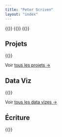 ```yaml
---
title: "Peter Scriven"
layout: "index"
---
```


{{<full-height>}}
  {{<intro>}}
{{</full-height>}}

## Projets

{{<list-projects-preview>}}

Voir [tous les projets →](/fr/projects)

## Data Viz

{{<list-data-viz-preview>}}

Voir [tous les data vizes →](/fr/data-viz)

## Écriture

{{<list-writing-preview>}}
